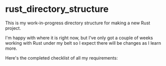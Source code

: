 # rust_directory_structure

This is my work-in-progress directory
structure for making a new Rust project.

I'm happy with where it is right now,
but I've only got a couple of weeks
working with Rust under my belt so
I expect there will be changes as I
learn more.

Here's the completed checklist of all
my requirements:

